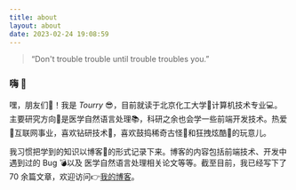 ```yaml
---
title: about
layout: about
date: 2023-02-24 19:08:59
---
```


>“Don't trouble trouble until trouble troubles you.”


### 嗨  👋

嘿，朋友们🥰！我是 *Tourry* 😎，目前就读于北京化工大学🏫计算机技术专业💻。主要研究方向🎯是医学自然语言处理📚，科研之余也会学一些前端开发技术。热爱💖互联网事业，喜欢钻研技术📌，喜欢鼓捣稀奇古怪👾和狂拽炫酷🤖的玩意儿。

我习惯把学到的知识以博客📔的形式记录下来。博客的内容包括前端技术、开发中遇到过的 Bug 💣以及 医学自然语言处理相关论文等等。截至目前，我已经写下了 70 余篇文章，欢迎访问👉[我的博客](https://zhangtuo.online/)。
